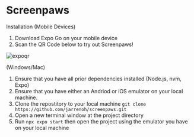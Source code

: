# Screenpaws
Installation
(Mobile Devices)
1. Download Expo Go on your mobile device
2. Scan the QR Code below to try out Screenpaws!
 
![expoqr](https://github.com/jarrenoh/screenpaws/assets/134527317/b32bae30-0d2e-4b1a-826b-4ab2f09e426b)

(Windows/Mac)
1. Ensure that you have all prior dependencies installed (Node.js, nvm, Expo)
2. Ensure that you have either an Andriod or iOS emulator on your local machine.
3. Clone the repostitory to your local machine
`git clone https://github.com/jarrenoh/screenpaws.git`
4. Open a new terminal window at the project directory
5. Run `npx expo start` then open the project using the emulator you have on your local machine
